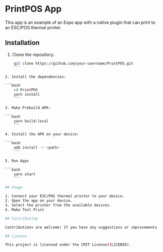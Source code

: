 # PrintPOS App

This app is an example of an Expo app with a native plugin that can print to an ESC/POS thermal printer.

## Installation

1. Clone the repository:

```bash
    git clone https://github.com/your-username/PrintPOS.git
    ```

2. Install the dependencies:

```bash
    cd PrintPOS
    yarn install
    ```

3. Make Prebuild APK:

```bash
    yarn build:local
    ```

4. Install the APK on your device:

```bash
    adb install -r <path>
    ```

5. Run Apps

```bash
    yarn start
    ```

## Usage

1. Connect your ESC/POS thermal printer to your device.
2. Open the app on your device.
3. Select the printer from the available devices.
4. Make Test Print

## Contributing

Contributions are welcome! If you have any suggestions or improvements, feel free to open an issue or submit a pull request.

## License

This project is licensed under the [MIT License](LICENSE).
